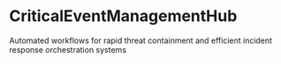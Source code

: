 # CriticalEventManagementHub
Automated workflows for rapid threat containment and efficient incident response orchestration systems

